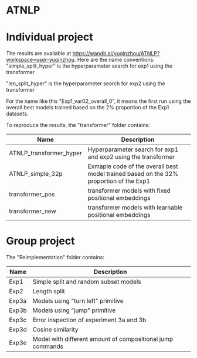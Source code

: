 # ATNLP

# Individual project
The results are available at https://wandb.ai/yuqinzhou/ATNLP?workspace=user-yuqinzhou. Here are the name conventions:
"simple_split_hyper" is the hyperparameter search for exp1 using the transformer  

"len_split_hyper" is the hyperparameter search for exp2 using the transformer  

For the name like this "Exp1_var02_overall_0", it means the first run using the overall best models trained based on the 2% proportion of the Exp1 datasets.  

To reproduce the results, the "transformer" folder contains:

|Name |Description|
|-----|--------|
|ATNLP_transformer_hyper | Hyperparameter search for exp1 and exp2 using the transformer |
|ATNLP_simple_32p|Exmaple code of the overall best model trained based on the 32% proportion of the Exp1 |
|transformer_pos | transformer models with fixed positional embeddings |
|transformer_new | transformer models with learnable positional embeddings |



# Group project
The "Reimplementation" folder contains:

|Name |Description|
|-----|--------|
|Exp1 |Simple split and random subset models |
|Exp2 |Length split|
|Exp3a |Models using "turn left" primitive |
|Exp3b |Models using "jump" primitive|
|Exp3c |Error inspection of experiment 3a and 3b|
|Exp3d |Cosine similarity |
|Exp3e |Model with different amount of compositional jump commands|
